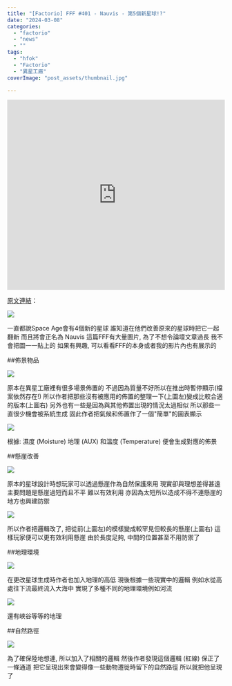 ```yaml
---
title: "[Factorio] FFF #401 - Nauvis - 第5個新星球!?"
date: "2024-03-08"
categories:
  - "factorio"
  - "news"
  - ""
tags:
  - "hfok"
  - "Factorio"
  - "異星工廠"
coverImage: "post_assets/thumbnail.jpg"

---
```


<!-- Embed -->

<iframe width="100%" height="440" src="https://www.youtube.com/embed/HK37IRgKNws" 
  title="YouTube video player" frameborder="0" allow="accelerometer; autoplay;
  clipboard-write; encrypted-media; gyroscope; picture-in-picture; web-share"
  referrerpolicy="strict-origin-when-cross-origin" allowfullscreen></iframe>


<!-- Context -->

[原文連結](https://factorio.com/blog/post/fff-401)：

![](post_assets/fff-401-nauvis-planet-icon.png)

一直都說Space Age會有4個新的星球
誰知道在他們改善原來的星球時把它一起翻新
而且將會正名為 Nauvis
這篇FFF有大量圖片, 為了不想令論壇文章過長
我不會把圖一一貼上的
如果有興趣, 可以看看FFF的本身或者我的影片內也有展示的

##佈景物品

![](post_assets/e3f305e41a3ead155d5a3990fdbb4686.JPG)

原本在異星工廠裡有很多場景佈置的
不過因為質量不好所以在推出時暫停顯示(檔案依然存在!)
所以作者把那些沒有被應用的佈置的整理一下(上圖左)變成比較合適的版本(上圖右)
另外也有一些是因為與其他佈置出現的情況太過相似
所以那些一直很少機會被系統生成
固此作者把氣候和佈置作了一個"簡單"的圖表顯示

![](post_assets/fff-401-placement-volumes.png)

根據: 濕度 (Moisture) 地理 (AUX) 和溫度 (Temperature) 便會生成對應的佈景

##懸崖改善

![](post_assets/fff-401-cliffs-elevation-1.1.png)

原本的星球設計時想玩家可以透過懸崖作為自然保護來用
現實卻與理想差得甚遠
主要問題是懸崖過短而且不平
難以有效利用
亦因為太短所以造成不得不連懸崖的地方也興建防禦

![](post_assets/fff-401-cliff-placement-ideal.png)

所以作者把邏輯改了, 把從前(上圖左)的模樣變成較罕見但較長的懸崖(上圖右)
這樣玩家便可以更有效利用懸崖
由於長度足夠, 中間的位置甚至不用防禦了

##地理環境

![](post_assets/fff-401-river.png)

在更改星球生成時作者也加入地理的高低
現後根據一些現實中的邏輯
例如水從高處往下流最終流入大海中
實現了多種不同的地理環境例如河流

![](post_assets/fff-401-canyon.png)

還有峽谷等等的地理

##自然路徑

![](post_assets/9096695d3bdaaa8f0991514dd1afe631.JPG)

為了確保陸地想連, 所以加入了相關的邏輯
然後作者發現這個邏輯 (紅線) 保正了一條通道
把它呈現出來會變得像一些動物遷徙時留下的自然路徑
所以就把他呈現了

